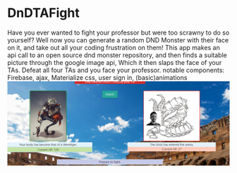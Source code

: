 # DnDTAFight
Have you ever wanted to fight your professor but were too scrawny to do so yourself? 
Well now you can generate a random DND Monster with their face on it, and take out all your coding frustration on them!
This app makes an api call to an open source dnd monster repository, and then finds a suitable picture through the google image api,
Which it then slaps the face of your TAs. Defeat all four TAs and you face your professor.
notable components: Firebase, ajax, Materialize css, user sign in, (basic)animations 
![arena example](./assets/images/arena_example_1.png)